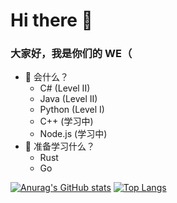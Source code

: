# Hi there 👋
### 大家好，我是你们的 WE（
- 🧠 会什么？
  - C# (Level II)
  - Java (Level II)
  - Python (Level I)
  - C++ (学习中)
  - Node.js (学习中)
- 📖 准备学习什么？
  - Rust
  - Go

[![Anurag's GitHub stats](https://github-readme-stats.vercel.app/api?username=WinExp&locale=cn&show_icons=true)](https://github.com/anuraghazra/github-readme-stats)
[![Top Langs](https://github-readme-stats.vercel.app/api/top-langs/?username=WinExp)](https://github.com/anuraghazra/github-readme-stats)
